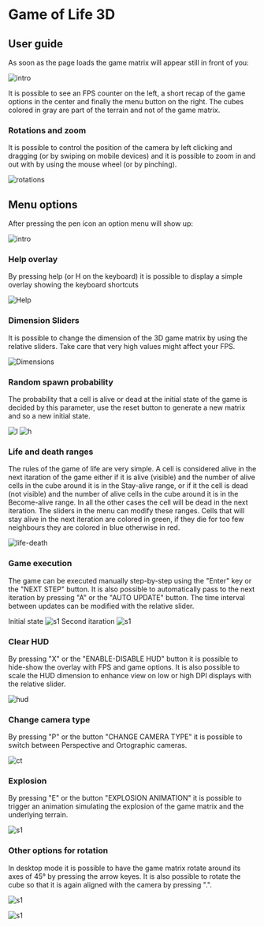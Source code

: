 # Game of Life 3D

## User guide


As soon as the page loads the game matrix will appear still in front of you: 

![intro](img/Intro.png)

It is possible to see an FPS counter on the left, a short recap of the game options in the center and 
finally the menu button on the right. The cubes colored in gray are part of the terrain and not of the game matrix.

### Rotations and zoom

It is possible to control the position of the camera by left clicking and dragging (or by swiping on mobile devices) and it is possible to zoom in and out with by using the mouse wheel (or by pinching).

![rotations](img/Rotations.png)

## Menu options
After pressing the pen icon an option menu will show up:

![intro](img/Menu.png)

### Help overlay
By pressing help (or H on the keyboard) it is possible to display a simple overlay showing the keyboard shortcuts

![Help](img/HelpMsg.png)

### Dimension Sliders

It is possible to change the dimension of the 3D game matrix by using the relative sliders. Take care that very high 
values might affect your FPS.

![Dimensions](img/Dims.png)

### Random spawn probability

The probability that a cell is alive or dead at the initial state of the game is decided by this parameter,
use the reset button to generate a new matrix and so a new initial state.

![l](img/low.png)
![h](img/high.png)

### Life and death ranges

The rules of the game of life are very simple. A cell is considered alive in the next itaration of the game either if it is alive (visible) and the number of alive cells in the cube around it is in the Stay-alive range, or if it the cell is dead (not visible) and the number of alive cells in the cube around it is in the Become-alive range. In all the other cases the cell will be dead in the next iteration. The sliders in the menu can modify these ranges. Cells that will stay alive in the next iteration are colored in green, if they die for too few neighbours they are colored in blue otherwise in red. 

![life-death](img/ranges.png)

### Game execution

The game can be executed manually step-by-step using the "Enter" key or the "NEXT STEP" button. It is also
possible to automatically pass to the next iteration by pressing "A" or the "AUTO UPDATE" button. The time interval between updates can be modified with the relative slider.

Initial state
![s1](img/step1.png)
Second itaration
![s1](img/step2.png)

### Clear HUD

By pressing "X" or the "ENABLE-DISABLE HUD" button it is possible to hide-show the overlay with FPS and game options. 
It is also possible to scale the HUD dimension to enhance view on low or high DPI displays with the relative slider.

![hud](img/NoHud.png)

### Change camera type

By pressing "P" or the button "CHANGE CAMERA TYPE" it is possible to switch between Perspective and Ortographic cameras.

![ct](img/CameraType.png)

### Explosion

By pressing "E" or the button "EXPLOSION ANIMATION" it is possible to trigger an animation simulating the explosion
of the game matrix and the underlying terrain. 

![s1](img/Explosion.png)

### Other options for rotation

In desktop mode it is possible to have the game matrix rotate around its axes of 45° by pressing the arrow keyes. It is
also possible to rotate the cube so that it is again aligned with the camera by pressing ".".

![s1](img/Rotations_arrow.png)

![s1](img/Face.png)




